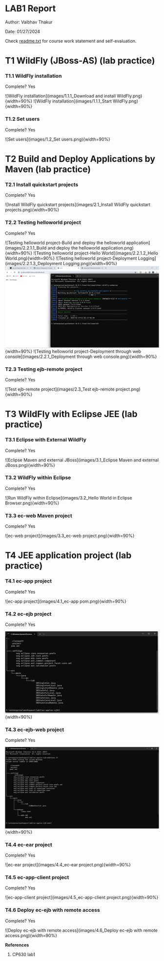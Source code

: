 # LAB1 Report

Author: Vaibhav Thakur

Date: 01/27/2024

Check [readme.txt](readme.txt) for course work statement and self-evaluation. 
  
# T1 WildFly (JBoss-AS) (lab practice)


### T1.1 WildFly installation
 
Complete? Yes 

![WildFly installation](images/1.1.1_Download and install WildFly.png){width=90%}
![WildFly installation](images/1.1.1_Start WildFly.png){width=90%}

### T1.2 Set users
 
Complete? Yes

 

![Set users](images/1.2_Set users.png){width=90%}

 


# T2 Build and Deploy Applications by Maven (lab practice)


### T2.1 Install quickstart projects
 
Complete? Yes

 

![Install WildFly quickstart projects](images/2.1_Install WildFly quickstart projects.png){width=90%}
 

### T2.2 Testing helloworld project
 
Complete? Yes

 

![Testing helloworld project-Build and deploy the helloworld application](images/2.2.1.1_Build and deploy the helloworld application.png){width=90%}
![Testing helloworld project-Hello World](images/2.2.1.2_Hello World.png){width=90%}
![Testing helloworld project-Deployment Logging](images/2.2.1.3_Deployment Logging.png){width=90%}
![Testing helloworld project-Un-deploy the application](images/2.2.1.3_Undeploy.png){width=90%}
![Testing helloworld project-Deployment through web console](images/2.2.1_Deployment through web console.png){width=90%}

 

### T2.3 Testing ejb-remote project
 
Complete? Yes


![Test ejb-remote project](images/2.3_Test ejb-remote project.png){width=90%}


# T3 WildFly with Eclipse JEE (lab practice)


### T3.1 Eclipse with External WildFly
 
Complete? Yes

 

![Eclipse Maven and external JBoss](images/3.1_Eclipse Maven and external JBoss.png){width=90%}

 

### T3.2 WildFly within Eclipse
 
Complete? Yes

 

![Run WildFly within Eclipse](images/3.2_Hello World in Eclipse Browser.png){width=90%}

 

### T3.3 ec-web Maven project
 
Complete? Yes

 

![ec-web project](images/3.3_ec-web project.png){width=90%}

 


# T4 JEE application project (lab practice)


### T4.1 ec-app project
 
Complete? Yes

 

![ec-app project](images/4.1_ec-app pom.png){width=90%}

 

### T4.2 ec-ejb project
 
Complete? Yes

 

![ec-ejb project](images/4.2_ec-ejb.png){width=90%}

 

### T4.3 ec-ejb-web project
 
Complete? Yes

 

![ec-ejb-web project](images/4.3_ec-ejb-web.png){width=90%}

 

### T4.4 ec-ear project
 
Complete? Yes

 

![ec-ear project](images/4.4_ec-ear project.png){width=90%}

 

### T4.5 ec-app-client project
 
Complete? Yes

 

![ec-app-client project](images/4.5_ec-app-client project.png){width=90%}

 

### T4.6 Deploy ec-ejb with remote access
 
Complete? Yes

 

![Deploy ec-ejb with remote access](images/4.6_Deploy ec-ejb with remote access.png){width=90%}

 



**References**

1. CP630 lab1
